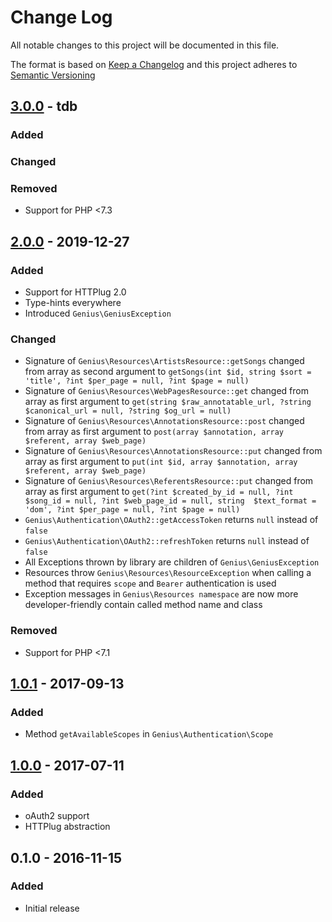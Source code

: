 # Change Log
All notable changes to this project will be documented in this file.

The format is based on [Keep a Changelog](http://keepachangelog.com/en/1.0.0/)
and this project adheres to [Semantic Versioning](http://semver.org/spec/v2.0.0.html)

## [3.0.0] - tdb

### Added

### Changed

### Removed

- Support for PHP <7.3

## [2.0.0] - 2019-12-27

### Added

- Support for HTTPlug 2.0
- Type-hints everywhere
- Introduced `Genius\GeniusException`

### Changed

- Signature of `Genius\Resources\ArtistsResource::getSongs` changed from array as second argument
  to `getSongs(int $id, string $sort = 'title', ?int $per_page = null, ?int $page = null)`
- Signature of `Genius\Resources\WebPagesResource::get` changed from array as first argument
  to `get(string $raw_annotatable_url, ?string $canonical_url = null, ?string $og_url = null)`
- Signature of `Genius\Resources\AnnotationsResource::post` changed from array as first argument
  to `post(array $annotation, array $referent, array $web_page)`
- Signature of `Genius\Resources\AnnotationsResource::put` changed from array as first argument
  to `put(int $id, array $annotation, array $referent, array $web_page)`
- Signature of `Genius\Resources\ReferentsResource::put` changed from array as first argument
  to `get(?int $created_by_id = null, ?int $song_id = null, ?int $web_page_id = null, string 
  $text_format = 'dom', ?int $per_page = null, ?int $page = null)`
- `Genius\Authentication\OAuth2::getAccessToken` returns `null` instead of `false`
- `Genius\Authentication\OAuth2::refreshToken` returns `null` instead of `false`
- All Exceptions thrown by library are children of `Genius\GeniusException`
- Resources throw `Genius\Resources\ResourceException` when calling a method that requires 
  `scope` and `Bearer` authentication is used
- Exception messages in `Genius\Resources namespace` are now more developer-friendly contain 
  called method name and class

### Removed

- Support for PHP <7.1

## [1.0.1] - 2017-09-13

### Added

- Method `getAvailableScopes` in `Genius\Authentication\Scope`

## [1.0.0] - 2017-07-11

### Added

- oAuth2 support
- HTTPlug abstraction

## 0.1.0 - 2016-11-15

### Added

- Initial release

[3.0.0]: https://github.com/simivar/Genius-PHP/compare/2.0.0...3.0.0
[2.0.0]: https://github.com/simivar/Genius-PHP/compare/1.0.1...2.0.0
[1.0.1]: https://github.com/simivar/Genius-PHP/compare/1.0.0...1.0.1
[1.0.0]: https://github.com/simivar/Genius-PHP/compare/0.1.0...1.0.0
